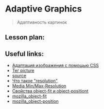 ﻿# Adaptive Graphics 
> Адаптивность картинок


## Lesson plan:


## Useful links:
+ [Адаптация изображения с помощью CSS](https://vc.ru/dev/162969-kak-sdelat-izobrazheniya-adaptivnymi-s-pomoshchyu-css)
+ [Тег picture](https://developer.mozilla.org/ru/docs/Web/HTML/Element/picture)
+ [source](https://developer.mozilla.org/ru/docs/Web/HTML/Element/source)
+ [Что такое "resolution"](https://developer.mozilla.org/en-US/docs/Web/CSS/resolution)
+ [Media Min/Max-Resolution](https://developer.mozilla.org/en-US/docs/Web/CSS/@media/resolution)
+ [Свойства object-fit и object-positiont](https://html5book.ru/svoystva-object-fit-i-object-position/) 
+ [mozilla_object-fit](https://developer.mozilla.org/ru/docs/Web/CSS/object-fit)
+ [mozilla_object-position](https://developer.mozilla.org/ru/docs/Web/CSS/object-position)
